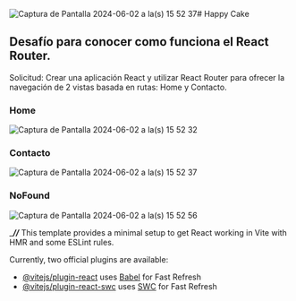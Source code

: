 ![Captura de Pantalla 2024-06-02 a la(s) 15 52 37](https://github.com/Droopytex/happy_cake/assets/151586858/b493548c-37a0-4f22-8fc6-fdf47edfe7fc)# Happy Cake
## Desafío para conocer como funciona el React Router.
Solicitud: Crear una aplicación React y utilizar React Router para ofrecer la navegación de 2 vistas basada en rutas: Home y Contacto.
### Home
![Captura de Pantalla 2024-06-02 a la(s) 15 52 32](https://github.com/Droopytex/happy_cake/assets/151586858/b2a76ab3-1ce2-4e0c-b9ea-e756d606d24d)

### Contacto
 ![Captura de Pantalla 2024-06-02 a la(s) 15 52 37](https://github.com/Droopytex/happy_cake/assets/151586858/40b4102f-30f9-48c8-a06e-738ea21f6a35)

### NoFound 
![Captura de Pantalla 2024-06-02 a la(s) 15 52 56](https://github.com/Droopytex/happy_cake/assets/151586858/30bea992-8b92-436d-ab3d-5090da5b09cc)


______________//_____________
This template provides a minimal setup to get React working in Vite with HMR and some ESLint rules.

Currently, two official plugins are available:

- [@vitejs/plugin-react](https://github.com/vitejs/vite-plugin-react/blob/main/packages/plugin-react/README.md) uses [Babel](https://babeljs.io/) for Fast Refresh
- [@vitejs/plugin-react-swc](https://github.com/vitejs/vite-plugin-react-swc) uses [SWC](https://swc.rs/) for Fast Refresh
